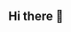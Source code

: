 ## Hi there 👋

<!--
**WaelAlQawasmi/WaelAlQawasmi** is a ✨ _special_ ✨ repository because its `README.md` (this file) appears on your GitHub profile.

Here are some ideas to get you started:

- 🔭 I’m currently working on as freelacer
  - 🌱 I’m currently learning Java sping boot
- 👯 I’m looking to collaborate on spring boot projects
# About Me 📌
- 🔭 I’m currently working as a freelacer backend developer
- :seedling: BIT Graduate.
- :computer: Most used combination of lines of code `git add ; git commit ; git push`.
- :speech_balloon: Ask me anything.

🤝 &nbsp; Connect with Me





[<img src='https://cdn.jsdelivr.net/npm/simple-icons@3.0.1/icons/github.svg' alt='github' height='40'>](https://github.com/Yazan-ALtiti) [<img src='https://cdn.jsdelivr.net/npm/simple-icons@3.0.1/icons/linkedin.svg' alt='linkedin' height='40'>](https://www.linkedin.com/in/Yazan-ALtiti/)  [<img src='https://cdn.jsdelivr.net/npm/simple-icons@3.0.1/icons/icloud.svg' alt='website' height='40'>](https://github.com/Yazan-ALtiti) 


<p align = "center">
  <img src = "https://github-readme-stats.vercel.app/api?username=Yazan-ALtiti&count_private=true&theme=dracula&hide_border=true" alt = "Yazan-ALtiti Contribution" width = 400 >
  <img src = "https://github-readme-streak-stats.herokuapp.com?user=Yazan-ALtiti&theme=dracula&hide_border=true" alt = "Yazan-ALtiti Rating" width = 400 >

</p>

<p align = "center">

 <img src = "https://github-readme-stats.vercel.app/api/top-langs?username=Yazan-ALtiti&show_icons=true&count_private=true&locale=en&layout=compact&langs_count=8&hide_border=true&bg_color=282A36&title_color=DD6387&text_color=fff&icon_color=fff" alt = "Yazan-ALtiti Languages/Frameworks" width = 400 />
</p>



  


